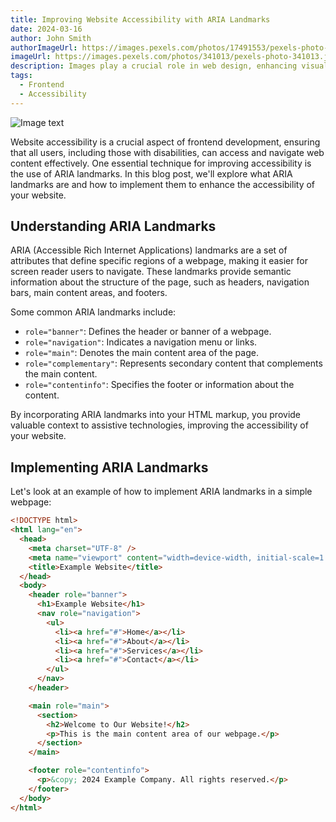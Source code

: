 ```yaml
---
title: Improving Website Accessibility with ARIA Landmarks
date: 2024-03-16
author: John Smith
authorImageUrl: https://images.pexels.com/photos/17491553/pexels-photo-17491553/free-photo-of-a-man-in-a-hat-and-sunglasses-is-sitting-on-a-chair-and-holding-a-megaphone.jpeg?auto=compress&cs=tinysrgb&w=1260&h=750&dpr=1
imageUrl: https://images.pexels.com/photos/341013/pexels-photo-341013.jpeg?auto=compress&cs=tinysrgb&w=1260&h=750&dpr=1
description: Images play a crucial role in web design, enhancing visual appeal and engaging users. However, large image files can significantly impact web performance, leading to slower load times and increased bandwidth
tags:
  - Frontend
  - Accessibility
---
```


<img class="blog-image" src="https://images.pexels.com/photos/341013/pexels-photo-341013.jpeg?auto=compress&cs=tinysrgb&w=1260&h=750&dpr=1" alt="Image text"/>

Website accessibility is a crucial aspect of frontend development, ensuring that all users, including those with disabilities, can access and navigate web content effectively. One essential technique for improving accessibility is the use of ARIA landmarks. In this blog post, we'll explore what ARIA landmarks are and how to implement them to enhance the accessibility of your website.

## Understanding ARIA Landmarks

ARIA (Accessible Rich Internet Applications) landmarks are a set of attributes that define specific regions of a webpage, making it easier for screen reader users to navigate. These landmarks provide semantic information about the structure of the page, such as headers, navigation bars, main content areas, and footers.

Some common ARIA landmarks include:

- `role="banner"`: Defines the header or banner of a webpage.
- `role="navigation"`: Indicates a navigation menu or links.
- `role="main"`: Denotes the main content area of the page.
- `role="complementary"`: Represents secondary content that complements the main content.
- `role="contentinfo"`: Specifies the footer or information about the content.

By incorporating ARIA landmarks into your HTML markup, you provide valuable context to assistive technologies, improving the accessibility of your website.

## Implementing ARIA Landmarks

Let's look at an example of how to implement ARIA landmarks in a simple webpage:

```html
<!DOCTYPE html>
<html lang="en">
  <head>
    <meta charset="UTF-8" />
    <meta name="viewport" content="width=device-width, initial-scale=1.0" />
    <title>Example Website</title>
  </head>
  <body>
    <header role="banner">
      <h1>Example Website</h1>
      <nav role="navigation">
        <ul>
          <li><a href="#">Home</a></li>
          <li><a href="#">About</a></li>
          <li><a href="#">Services</a></li>
          <li><a href="#">Contact</a></li>
        </ul>
      </nav>
    </header>

    <main role="main">
      <section>
        <h2>Welcome to Our Website!</h2>
        <p>This is the main content area of our webpage.</p>
      </section>
    </main>

    <footer role="contentinfo">
      <p>&copy; 2024 Example Company. All rights reserved.</p>
    </footer>
  </body>
</html>
```

